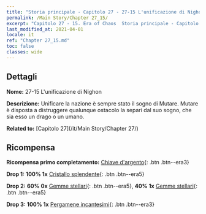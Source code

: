 ```yaml
---
title: "Storia principale - Capitolo 27 - 27-15 L'unificazione di Nighon"
permalink: /Main Story/Chapter 27_15/
excerpt: "Capitolo 27 - 15. Era of Chaos  Storia principale - Capitolo 27_15. 27-15 L'unificazione di Nighon"
last_modified_at: 2021-04-01
locale: it
ref: "Chapter 27_15.md"
toc: false
classes: wide
---
```


## Dettagli

 **Nome:** 27-15 L'unificazione di Nighon

 **Descrizione:** Unificare la nazione è sempre stato il sogno di Mutare. Mutare è disposta a distruggere qualunque ostacolo la separi dal suo sogno, che sia esso un drago o un umano.

 **Related to:** [Capitolo 27](/it/Main Story/Chapter 27/)

## Ricompensa

 **Ricompensa primo completamento:** [Chiave d'argento](/it/Items/con_693/){: .btn .btn--era3}

 **Drop 1:** **100% 1x** [Cristallo splendente](/it/Items/mat_101/){: .btn .btn--era5}

 **Drop 2:** **60% 0x** [Gemme stellari](/it/Items/mat_93/){: .btn .btn--era5}, **40% 1x** [Gemme stellari](/it/Items/mat_93/){: .btn .btn--era5}

 **Drop 3:** **100% 1x** [Pergamene incantesimi](/it/Items/con_694/){: .btn .btn--era3}

